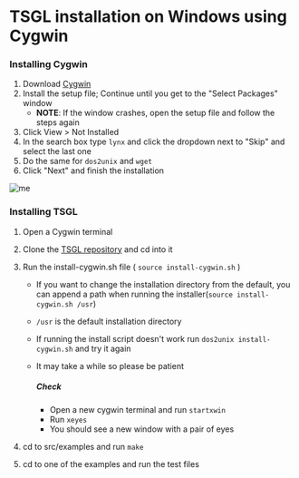 # TSGL installation on Windows using Cygwin


### Installing Cygwin

1. Download [Cygwin](https://www.cygwin.com/)
2. Install the setup file; Continue until you get to the "Select Packages" window
   - **NOTE**: If the window crashes, open the setup file and follow the steps again
4. Click View > Not Installed
5. In the search box type `lynx` and click the dropdown next to "Skip" and select the last one
6. Do the same for `dos2unix` and `wget`
7. Click "Next" and finish the installation

![me](https://github.com/samuelth47/TSGL/blob/master/Windows/Cygwin.gif)

### Installing TSGL

1. Open a Cygwin terminal
2. Clone the [TSGL repository](https://github.com/Calvin-CS/TSGL.git) and cd into it
3. Run the install-cygwin.sh file ( `source install-cygwin.sh` ) 
   - If you want to change the installation directory from the default, you can append a path when running the installer(`source install-cygwin.sh /usr`)
   - `/usr` is the default installation directory
   - If running the install script doesn't work run `dos2unix install-cygwin.sh` and try it again
   - It may take a while so please be patient

      ##### Check
      - Open a new cygwin terminal and run `startxwin`
      - Run `xeyes`
      - You should see a new window with a pair of eyes
 
2. cd to src/examples and run `make`
3. cd to one of the examples and run the test files
